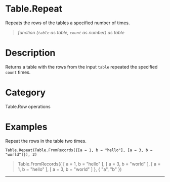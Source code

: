 # Table.Repeat
Repeats the rows of the tables a specified number of times.
> _function (<code>table</code> as table, <code>count</code> as number) as table_

# Description 
Returns a table with the rows from the input <code>table</code> repeated the specified <code>count</code> times.
# Category 
Table.Row operations
# Examples 
Repeat the rows in the table two times.
```
Table.Repeat(Table.FromRecords({[a = 1, b = "hello"], [a = 3, b = "world"]}), 2)
```
> Table.FromRecords({ [
        a = 1,
        b = "hello"
    ], [
        a = 3,
        b = "world"
    ], [
        a = 1,
        b = "hello"
    ], [
        a = 3,
        b = "world"
    ]
}, {
    "a",
    "b"
})
***
